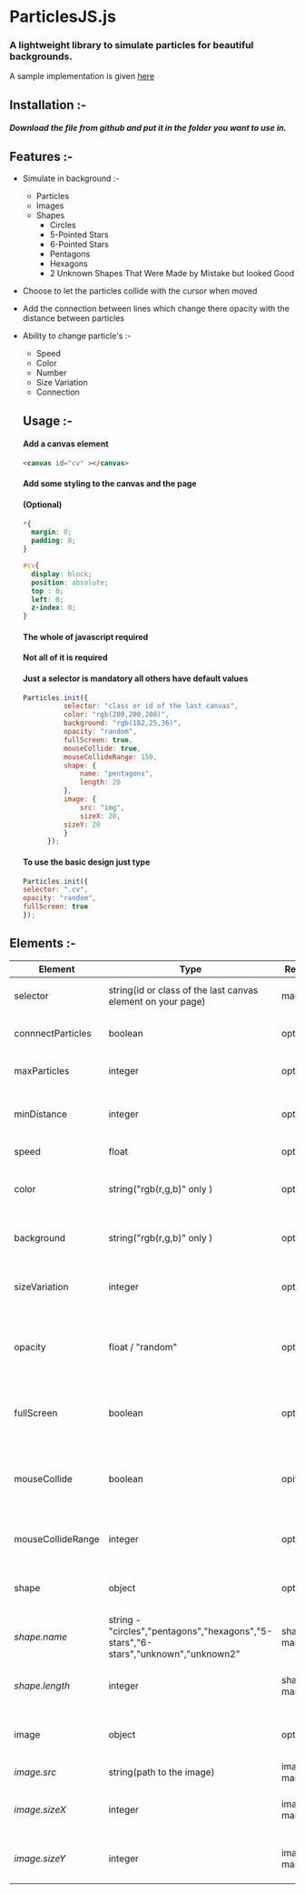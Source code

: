 # ParticlesJS.js

### A lightweight library to simulate particles for beautiful backgrounds.
A sample implementation is given [here](https://particleJS-uday.web.app)

## Installation :-
##### Download the file from github and put it in the folder you want to use in.

## Features :-
* Simulate in background :- 
  * Particles
  * Images
  * Shapes
    * Circles
    * 5-Pointed Stars
    * 6-Pointed Stars
    * Pentagons
    * Hexagons
    * 2 Unknown Shapes That Were Made by Mistake but looked Good
    
* Choose to let the particles collide with the cursor when moved

* Add the connection between lines which change there opacity with the distance between particles

* Ability to change particle's :-
  * Speed
  * Color
  * Number
  * Size Variation
  * Connection
  
  ## Usage :-
  #### Add a canvas element
  ```html
  <canvas id="cv" ></canvas>
  ```
  
  #### Add some styling to the canvas and the page
  #### (Optional)
  ```css
  *{
	margin: 0;
	padding: 0;
  }

  #cv{
    display: block;
    position: absolute;
    top : 0;
    left: 0;
    z-index: 0;
  }
  ```
  #### The whole of javascript required
  #### Not all of it is required
  #### Just a selector is mandatory all others have default values
  
  ```javascript
  Particles.init({
			selector: "class or id of the last canvas",
			color: "rgb(200,200,200)",
			background: "rgb(182,25,36)",
			opacity: "random",
			fullScreen: true,
			mouseCollide: true,
			mouseCollideRange: 150,
			shape: {
				name: "pentagons",
				length: 20
			},
			image: {
			 	src: "img", 
			 	sizeX: 20,
		 	sizeY: 20
			} 
		});
    ```
    #### To use the basic design just type
    
    ```javascript
    Particles.init({
    selector: ".cv",
    opacity: "random",
    fullScreen: true
    });
    
## Elements :-
Element           | Type                       | Required  | Default   | For
------------------|----------------------------|-----------|-----------|------------------------------------------------------------
selector          | string(id or class of the last canvas element on your page)| mandatory |           | To apply styles on that canvas
connnectParticles | boolean                    | optional  | true     | To connect the floating particles
maxParticles      | integer                    | optional  | 200       | The number of particles to be drawn
minDistance       | integer                    | optional  | 120       | The minDistance to connect the lines 
speed             | float                      | optional  | 0.5       | The speed of animation
color             | string("rgb(r,g,b)" only ) | optional  | "rbg(0,0,0)" | The color of the particles and the lines
background        | string("rgb(r,g,b)" only ) | optional  | "rgb(255,255,255)" | The background of the canvas
sizeVariation     | integer                    | optional  | 5 | For the size variation among the particles
opacity           | float / "random"           | optional  | 0.7 | To change the opacity of the particles and the lines 
fullScreen        | boolean                    | optional  | false | To let the canvas take the full Screen Width
mouseCollide      | boolean                    | opitonal  | false | To let the particles collide with the cursor when moved
mouseCollideRange | integer                    | optional  | 100 | The range for collision with the mouse 
shape             | object                     | optional  | false | The shape of the particles to be drawn
*shape.name*      | string - "circles","pentagons","hexagons","5-stars","6-stars","unknown","unknown2"| shape => mandatory | "particles" | The name of the shape of the particles
*shape.length*    | integer                    | shape => mandatory  | 20 | The length for the shape of the particles
image             | object                     | optional  | false | The image to be drawn instead of the particles
*image.src*       | string(path to the image)  | image => mandatory | The src for the image to be drawn
*image.sizeX*     | integer                    | image => mandatory  | image size | The size for the image in the X direction
*image.sizeY*     | integer                    | image => mandatory  | image size | The size for the image in the Y direction
